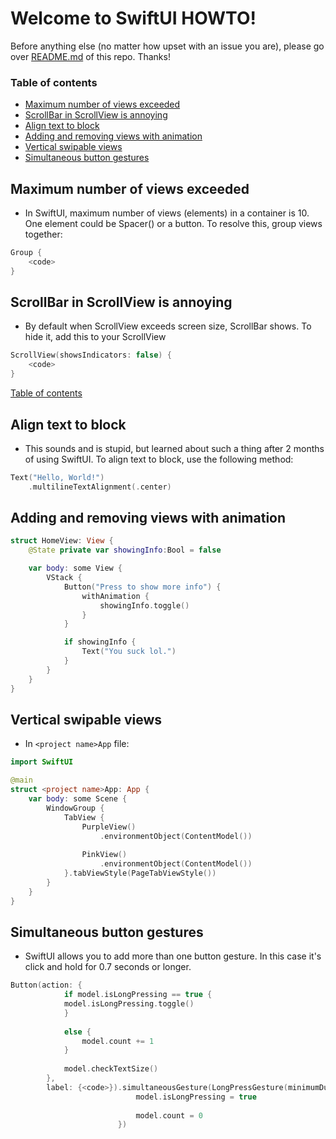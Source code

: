 # Welcome to SwiftUI HOWTO! 

Before anything else (no matter how upset with an issue you are), please go over <a href="https://github.com/scraptechguy/IssuesEncoutered/blob/main/README.md" target="_blank">README.md</a> of this repo. Thanks! 

### Table of contents

+ <a href="https://github.com/scraptechguy/IssuesEncoutered/blob/main/Programming%20languages/Swift/SwiftUI/HOWTO.md#maximum-number-of-views-exceeded">Maximum number of views exceeded</a>
+ <a href="https://github.com/scraptechguy/IssuesEncoutered/blob/main/Programming%20languages/Swift/SwiftUI/HOWTO.md#scrollbar-in-scrollview-is-annoying">ScrollBar in ScrollView is annoying</a>
+ <a href="https://github.com/scraptechguy/IssuesEncoutered/blob/main/Programming%20languages/Swift/SwiftUI/HOWTO.md#align-text-to-block">Align text to block</a>
+ <a href="https://github.com/scraptechguy/IssuesEncoutered/blob/main/Programming%20languages/Swift/SwiftUI/HOWTO.md#adding-and-removing-views-with-animation">Adding and removing views with animation</a>
+ <a href="https://github.com/scraptechguy/IssuesEncoutered/blob/main/Programming%20languages/Swift/SwiftUI/HOWTO.md#vertical-swipable-views">Vertical swipable views</a>
+ <a href="https://github.com/scraptechguy/IssuesEncoutered/blob/main/Programming%20languages/Swift/SwiftUI/HOWTO.md#simultaneous-button-gestures">Simultaneous button gestures</a>

## Maximum number of views exceeded 

+ In SwiftUI, maximum number of views (elements) in a container is 10. One element could be Spacer() or a button. To resolve this, group views together:

```swift
Group {
    <code>
}
```

## ScrollBar in ScrollView is annoying 

+ By default when ScrollView exceeds screen size, ScrollBar shows. To hide it, add this to your ScrollView

```swift
ScrollView(showsIndicators: false) {
    <code>
}
```

<a href="https://github.com/scraptechguy/IssuesEncoutered/blob/main/Programming%20languages/Swift/SwiftUI/HOWTO.md#welcome-to-swiftui-howto">Table of contents</a>

## Align text to block

+ This sounds and is stupid, but learned about such a thing after 2 months of using SwiftUI. To align text to block, use the following method:

```swift
Text("Hello, World!")
    .multilineTextAlignment(.center)
```


## Adding and removing views with animation

```swift
struct HomeView: View {
    @State private var showingInfo:Bool = false

    var body: some View {
        VStack {
            Button("Press to show more info") {
                withAnimation {
                    showingInfo.toggle()
                }
            }

            if showingInfo {
                Text("You suck lol.")
            }
        }
    }
}
```


## Vertical swipable views

+ In `<project name>App` file:

```swift
import SwiftUI

@main
struct <project name>App: App {
    var body: some Scene {
        WindowGroup {
            TabView {
                PurpleView()
                    .environmentObject(ContentModel())
                    
                PinkView()
                    .environmentObject(ContentModel())
            }.tabViewStyle(PageTabViewStyle())
        }
    }
}
```

## Simultaneous button gestures

+ SwiftUI allows you to add more than one button gesture. In this case it's click and hold for 0.7 seconds or longer. 

```swift
Button(action: {
            if model.isLongPressing == true {
            model.isLongPressing.toggle()
            }
                        
            else {
                model.count += 1
            }
                
            model.checkTextSize()
        },
        label: {<code>}).simultaneousGesture(LongPressGesture(minimumDuration: 0.7).onEnded { _ in
                            model.isLongPressing = true
                    
                            model.count = 0
                        })
```
